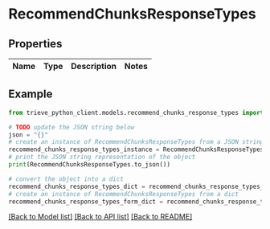 # RecommendChunksResponseTypes


## Properties

Name | Type | Description | Notes
------------ | ------------- | ------------- | -------------

## Example

```python
from trieve_python_client.models.recommend_chunks_response_types import RecommendChunksResponseTypes

# TODO update the JSON string below
json = "{}"
# create an instance of RecommendChunksResponseTypes from a JSON string
recommend_chunks_response_types_instance = RecommendChunksResponseTypes.from_json(json)
# print the JSON string representation of the object
print(RecommendChunksResponseTypes.to_json())

# convert the object into a dict
recommend_chunks_response_types_dict = recommend_chunks_response_types_instance.to_dict()
# create an instance of RecommendChunksResponseTypes from a dict
recommend_chunks_response_types_form_dict = recommend_chunks_response_types.from_dict(recommend_chunks_response_types_dict)
```
[[Back to Model list]](../README.md#documentation-for-models) [[Back to API list]](../README.md#documentation-for-api-endpoints) [[Back to README]](../README.md)


